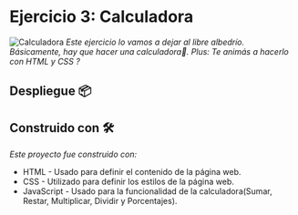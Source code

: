 # Ejercicio 3: Calculadora
![Calculadora](https://user-images.githubusercontent.com/83327665/125005730-74566780-e02a-11eb-8239-332e59dc584a.jpg)
_Este ejercicio lo vamos a dejar al libre albedrío. Básicamente, hay que hacer una calculadora🙂.
Plus: Te animás a hacerlo con HTML y CSS ?_


## Despliegue 📦


## Construido con 🛠️

_Este proyecto fue construido con:_

* HTML - Usado para definir el contenido de la página web. 
* CSS -  Utilizado para definir los estilos de la página web.
* JavaScript - Usado para la funcionalidad de la calculadora(Sumar, Restar, Multiplicar, Dividir y Porcentajes).
